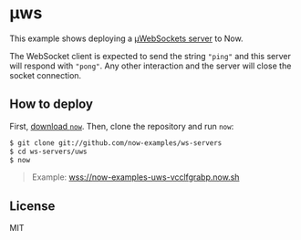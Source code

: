 # µws

This example shows deploying a [µWebSockets
server](https://github.com/uWebSockets/uWebSockets) to Now.

The WebSocket client is expected to send the string `"ping"` and this
server will respond with `"pong"`. Any other interaction and the server
will close the socket connection.

## How to deploy

First, [download `now`](https://zeit.co/download). Then, clone the
repository and run `now`:

```bash
$ git clone git://github.com/now-examples/ws-servers
$ cd ws-servers/uws
$ now
```

> Example: [wss://now-examples-uws-vcclfgrabp.now.sh](https://now-examples-uws-vcclfgrabp.now.sh/_src/?f=server.js)

## License

MIT
